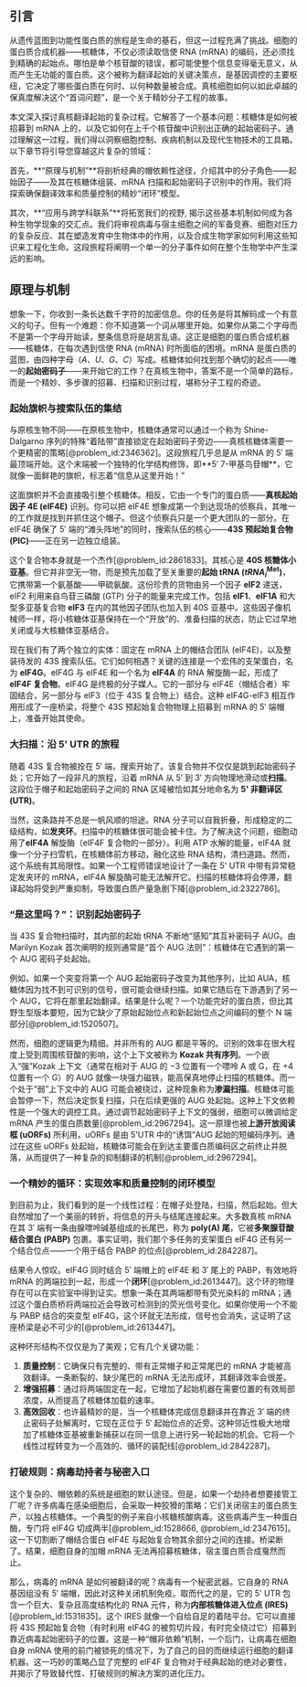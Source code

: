 ## 引言
从遗传蓝图到功能性蛋白质的旅程是生命的基石，但这一过程充满了挑战。细胞的蛋白质合成机器——核糖体，不仅必须读取信使 RNA (mRNA) 的编码，还必须找到精确的起始点。哪怕是单个核苷酸的错误，都可能使整个信息变得毫无意义，从而产生无功能的蛋白质。这个被称为翻译起始的关键决策点，是基因调控的主要枢纽，它决定了哪些蛋白质在何时、以何种数量被合成。真核细胞如何以如此卓越的保真度解决这个“首词问题”，是一个关于精妙分子工程的故事。

本文深入探讨真核翻译起始的复杂过程。它解答了一个基本问题：核糖体是如何被招募到 mRNA 上的，以及它如何在上千个核苷酸中识别出正确的起始密码子。通过理解这一过程，我们得以洞察细胞控制、疾病机制以及现代生物技术的工具箱。以下章节将引导您穿越这片复杂的领域：

首先，**“原理与机制”**将剖析经典的帽依赖性途径，介绍其中的分子角色——起始因子——及其在核糖体组装、mRNA 扫描和起始密码子识别中的作用。我们将探索确保翻译效率和质量控制的精妙“闭环”模型。

其次，**“应用与跨学科联系”**将拓宽我们的视野, 揭示这些基本机制如何成为各种生物学现象的交汇点。我们将审视病毒与宿主细胞之间的军备竞赛、细胞对压力的复杂反应、其在塑造发育中生物体中的作用，以及合成生物学家如何利用这些知识来工程化生命。这段旅程将阐明一个单一的分子事件如何在整个生物学中产生深远的影响。

## 原理与机制

想象一下，你收到一条长达数千字符的加密信息。你的任务是将其解码成一个有意义的句子。但有一个难题：你不知道第一个词从哪里开始。如果你从第二个字母而不是第一个字母开始读，整条信息将是胡言乱语。这正是细胞的蛋白质合成机器——核糖体，在每次遇到信使 RNA (mRNA) 时所面临的困境。mRNA 是蛋白质的蓝图，由四种字母（$A$、$U$、$G$、$C$）写成。核糖体如何找到那个确切的起点——唯一的**起始密码子**——来开始它的工作？在真核生物中，答案不是一个简单的路标，而是一个精妙、多步骤的招募、扫描和识别过程，堪称分子工程的奇迹。

### 起始旗帜与搜索队伍的集结

与原核生物不同——在原核生物中，核糖体通常可以通过一个称为 Shine-Dalgarno 序列的特殊“着陆带”直接锁定在起始密码子旁边——真核核糖体需要一个更精密的策略[@problem_id:2346362]。这段旅程几乎总是从 mRNA 的 $5'$ 端最顶端开始。这个末端被一个独特的化学结构修饰，即**$5'$ 7-甲基鸟苷帽**，它就像一面鲜艳的旗帜，标志着“信息从这里开始！”

这面旗帜并不会直接吸引整个核糖体。相反，它由一个专门的蛋白质——**真核起始因子 4E (eIF4E)** 识别。你可以把 eIF4E 想象成第一个到达现场的侦察兵，其唯一的工作就是找到并抓住这个帽子。但这个侦察兵只是一个更大团队的一部分。在 eIF4E 确保了 $5'$ 端的“滩头阵地”的同时，搜索队伍的核心——**43S 预起始复合物 (PIC)**——正在另一边独立组装。

这个复合物本身就是一个杰作[@problem_id:2861833]。其核心是 **40S 核糖体小亚基**。但它并非空无一物，而是预先加载了至关重要的**起始 tRNA ($tRNA_i^{\text{Met}}$)**，它携带第一个氨基酸——甲硫氨酸。这份珍贵的货物由另一个因子 **eIF2** 递送，eIF2 利用来自鸟苷三磷酸 (GTP) 分子的能量来完成工作。包括 **eIF1**、**eIF1A** 和大型多亚基复合物 **eIF3** 在内的其他因子团队也加入到 40S 亚基中。这些因子像机械师一样，将小核糖体亚基保持在一个“开放”的、准备扫描的状态，防止它过早地关闭或与大核糖体亚基结合。

现在我们有了两个独立的实体：固定在 mRNA 上的帽结合团队 (eIF4E)，以及整装待发的 43S 搜索队伍。它们如何相遇？关键的连接是一个宏伟的支架蛋白，名为 **eIF4G**。eIF4G 与 eIF4E 和一个名为 **eIF4A** 的 RNA 解旋酶一起，形成了 **eIF4F 复合物**。eIF4G 是终极的分子媒人。它的一部分与 eIF4E（帽结合者）牢固结合，另一部分与 eIF3（位于 43S 复合物上）结合。这种 eIF4G-eIF3 相互作用形成了一座桥梁，将整个 43S 预起始复合物物理上招募到 mRNA 的 $5'$ 端帽上，准备开始其使命。

### 大扫描：沿 5' UTR 的旅程

随着 43S 复合物被拴在 $5'$ 端，搜索开始了。该复合物并不仅仅是跳到起始密码子处；它开始了一段非凡的旅程，沿着 mRNA 从 $5'$ 到 $3'$ 方向物理地滑动或**扫描**。这段位于帽子和起始密码子之间的 RNA 区域被恰如其分地命名为 **5' 非翻译区 (UTR)**。

当然，这条路并不总是一帆风顺的坦途。RNA 分子可以自我折叠，形成稳定的二级结构，如**发夹环**。扫描中的核糖体很可能会被卡住。为了解决这个问题，细胞动用了**eIF4A** 解旋酶（eIF4F 复合物的一部分）。利用 ATP 水解的能量，eIF4A 就像一个分子扫雪机，在核糖体前方移动，融化这些 RNA 结构，清扫道路。然而，这个系统有其局限性。如果一个工程师错误地设计了一条在 5' UTR 中带有异常稳定发夹环的 mRNA，eIF4A 解旋酶可能无法解开它。扫描的核糖体将会停滞，翻译起始将受到严重抑制，导致蛋白质产量急剧下降[@problem_id:2322786]。

### “是这里吗？”：识别起始密码子

当 43S 复合物扫描时，其内部的起始 tRNA 不断地“感知”其互补密码子 AUG。由 Marilyn Kozak 首次阐明的规则通常是“首个 AUG 法则”：核糖体在它遇到的第一个 AUG 密码子处起始。

例如，如果一个突变将第一个 AUG 起始密码子改变为其他序列，比如 AUA，核糖体因为找不到可识别的信号，很可能会继续扫描。如果它随后在下游遇到了另一个 AUG，它将在那里起始翻译。结果是什么呢？一个功能完好的蛋白质，但比其野生型版本要短，因为它缺少了原始起始位点和新起始位点之间编码的整个 N 端部分[@problem_id:1520507]。

然而，细胞的逻辑更为精细。并非所有的 AUG 都是平等的。识别的效率在很大程度上受到周围核苷酸的影响，这个上下文被称为 **Kozak 共有序列**。一个嵌入“强”Kozak 上下文（通常在相对于 AUG 的 $-3$ 位置有一个嘌呤 A 或 G，在 $+4$ 位置有一个 G）的 AUG 就像一块强力磁铁，能高保真地停止扫描的核糖体。而一个处于“弱”上下文中的 AUG 可能会被绕过，这种现象称为**渗漏扫描**。核糖体可能会暂停一下，然后决定恢复扫描，只在后续更强的 AUG 处起始。这种上下文依赖性是一个强大的调控工具。通过调节起始密码子上下文的强弱，细胞可以微调给定 mRNA 产生的蛋白质数量[@problem_id:2967294]。这一原理也被**上游开放阅读框 (uORFs)** 所利用，uORFs 是由 5'UTR 中的“诱饵”AUG 起始的短编码序列。通过在这些 uORFs 处起始，核糖体可能会在到达主要蛋白质编码区之前终止并脱落，从而提供了一种复杂的抑制翻译的机制[@problem_id:2967294]。

### 一个精妙的循环：实现效率和质量控制的闭环模型

到目前为止，我们看到的是一个线性过程：在帽子处登陆，扫描，然后起始。但大自然增加了一个美丽的转折，将信息的开头与结尾连接起来。大多数真核 mRNA 在其 $3'$ 端有一条由腺嘌呤碱基组成的长尾巴，称为 **poly(A) 尾**，它被**多聚腺苷酸结合蛋白 (PABP)** 包裹。事实证明，我们那个多任务的支架蛋白 eIF4G 还有另一个结合位点——一个用于结合 PABP 的位点[@problem_id:2842287]。

结果令人惊叹。eIF4G 同时结合 $5'$ 端帽上的 eIF4E 和 $3'$ 尾上的 PABP，有效地将 mRNA 的两端拉到一起，形成一个**闭环**[@problem_id:2613447]。这个环的物理存在可以在实验室中得到证实。想象一条在其两端都带有荧光染料的 mRNA；通过这个蛋白质桥将两端拉近会导致可检测到的荧光信号变化。如果你使用一个不能与 PABP 结合的突变型 eIF4G，这个环就无法形成，信号也会消失，这证明了这座桥梁是必不可少的[@problem_id:2613447]。

这种环形结构不仅仅是为了美观；它有几个关键功能：
1.  **质量控制**：它确保只有完整的、带有正常帽子和正常尾巴的 mRNA 才能被高效翻译。一条断裂的、缺少尾巴的 mRNA 无法形成环，其翻译效率会很差。
2.  **增强招募**：通过将两端固定在一起，它增加了起始机器在需要位置的有效局部浓度，从而提高了核糖体加载的速率。
3.  **高效回收**：也许最精妙的是，当一个核糖体完成信息翻译并在靠近 $3'$ 端的终止密码子处解离时，它现在正位于 $5'$ 起始位点的近旁。这种邻近性极大地增加了核糖体亚基被重新捕获以在同一信息上进行另一轮起始的机会。它将一个线性过程转变为一个高效的、循环的装配线[@problem_id:2842287]。

### 打破规则：病毒劫持者与秘密入口

这个复杂的、帽依赖的系统是细胞的默认途径。但是，如果一个劫持者想要接管工厂呢？许多病毒在感染细胞后，会采取一种狡猾的策略：它们关闭宿主的蛋白质生产，以独占核糖体。一个典型的例子来自小核糖核酸病毒。这些病毒产生一种蛋白酶，专门将 eIF4G 切成两半[@problem_id:1528666, @problem_id:2347615]。这一下切割断了帽结合蛋白 eIF4E 与起始复合物其余部分之间的连接。桥梁断了。结果，细胞自身的加帽 mRNA 无法再招募核糖体，宿主蛋白质合成戛然而止。

那么，病毒的 mRNA 是如何被翻译的呢？病毒有一个秘密武器。它自身的 RNA 基因组没有 $5'$ 端帽，因此对这种关闭机制免疫。取而代之的是，它的 5' UTR 包含一个巨大、复杂且高度结构化的 RNA 元件，称为**内部核糖体进入位点 (IRES)**[@problem_id:1531835]。这个 IRES 就像一个自给自足的着陆平台。它可以直接将 43S 预起始复合物（有时利用 eIF4G 的被剪切片段，有时完全绕过它）招募到靠近病毒起始密码子的位置。这是一种“帽非依赖”机制，一个后门，让病毒在细胞自身 mRNA 使用的前门被锁死的情况下，为了自己的目的而继续运行细胞的翻译机器。这一巧妙的策略凸显了完整的 eIF4F 复合物对于经典起始的绝对必要性，并揭示了导致替代性、打破规则的解决方案的进化压力。

